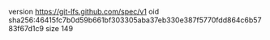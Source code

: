 version https://git-lfs.github.com/spec/v1
oid sha256:46415fc7b0d59b661bf303305aba37eb330e387f5770fdd864c6b5783f67d1c9
size 149
